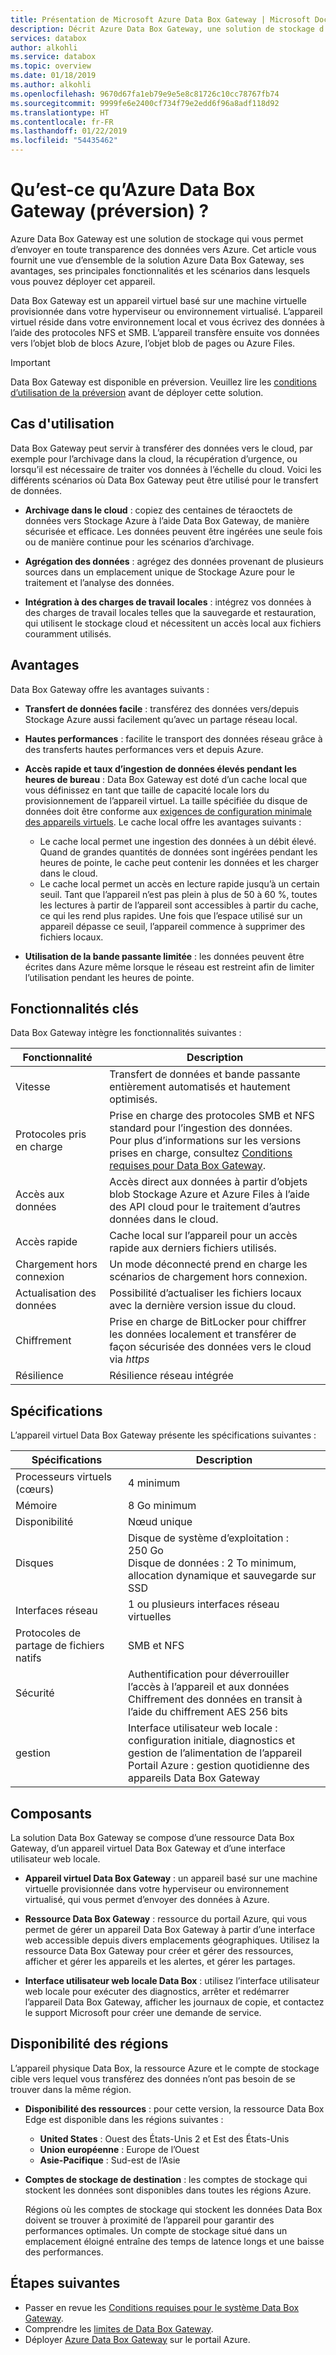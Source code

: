 ```yaml
---
title: Présentation de Microsoft Azure Data Box Gateway | Microsoft Docs
description: Décrit Azure Data Box Gateway, une solution de stockage d’appliance virtuelle qui vous permet de transférer des données vers Azure
services: databox
author: alkohli
ms.service: databox
ms.topic: overview
ms.date: 01/18/2019
ms.author: alkohli
ms.openlocfilehash: 9670d67fa1eb79e9e5e8c81726c10cc78767fb74
ms.sourcegitcommit: 9999fe6e2400cf734f79e2edd6f96a8adf118d92
ms.translationtype: HT
ms.contentlocale: fr-FR
ms.lasthandoff: 01/22/2019
ms.locfileid: "54435462"
---
```

# <a name="what-is-azure-data-box-gateway-preview"></a>Qu’est-ce qu’Azure Data Box Gateway (préversion) ? 

Azure Data Box Gateway est une solution de stockage qui vous permet d’envoyer en toute transparence des données vers Azure. Cet article vous fournit une vue d’ensemble de la solution Azure Data Box Gateway, ses avantages, ses principales fonctionnalités et les scénarios dans lesquels vous pouvez déployer cet appareil. 

Data Box Gateway est un appareil virtuel basé sur une machine virtuelle provisionnée dans votre hyperviseur ou environnement virtualisé. L’appareil virtuel réside dans votre environnement local et vous écrivez des données à l’aide des protocoles NFS et SMB. L’appareil transfère ensuite vos données vers l’objet blob de blocs Azure, l’objet blob de pages ou Azure Files. 

> [!IMPORTANT]
> Data Box Gateway est disponible en préversion. Veuillez lire les [conditions d’utilisation de la préversion](https://azure.microsoft.com/support/legal/preview-supplemental-terms/) avant de déployer cette solution.

## <a name="use-cases"></a>Cas d'utilisation

Data Box Gateway peut servir à transférer des données vers le cloud, par exemple pour l’archivage dans la cloud, la récupération d’urgence, ou lorsqu’il est nécessaire de traiter vos données à l’échelle du cloud. Voici les différents scénarios où Data Box Gateway peut être utilisé pour le transfert de données.

- **Archivage dans le cloud** : copiez des centaines de téraoctets de données vers Stockage Azure à l’aide Data Box Gateway, de manière sécurisée et efficace. Les données peuvent être ingérées une seule fois ou de manière continue pour les scénarios d’archivage.

- **Agrégation des données** : agrégez des données provenant de plusieurs sources dans un emplacement unique de Stockage Azure pour le traitement et l’analyse des données.  

- **Intégration à des charges de travail locales** : intégrez vos données à des charges de travail locales telles que la sauvegarde et restauration, qui utilisent le stockage cloud et nécessitent un accès local aux fichiers couramment utilisés. 

## <a name="benefits"></a>Avantages

Data Box Gateway offre les avantages suivants :

- **Transfert de données facile** : transférez des données vers/depuis Stockage Azure aussi facilement qu’avec un partage réseau local.  
- **Hautes performances** : facilite le transport des données réseau grâce à des transferts hautes performances vers et depuis Azure. 
- **Accès rapide et taux d’ingestion de données élevés pendant les heures de bureau** : Data Box Gateway est doté d’un cache local que vous définissez en tant que taille de capacité locale lors du provisionnement de l’appareil virtuel. La taille spécifiée du disque de données doit être conforme aux [exigences de configuration minimale des appareils virtuels](data-box-gateway-system-requirements.md#specifications-for-the-virtual-device). Le cache local offre les avantages suivants :
    - Le cache local permet une ingestion des données à un débit élevé. Quand de grandes quantités de données sont ingérées pendant les heures de pointe, le cache peut contenir les données et les charger dans le cloud.
    - Le cache local permet un accès en lecture rapide jusqu’à un certain seuil. Tant que l’appareil n’est pas plein à plus de 50 à 60 %, toutes les lectures à partir de l’appareil sont accessibles à partir du cache, ce qui les rend plus rapides. Une fois que l’espace utilisé sur un appareil dépasse ce seuil, l’appareil commence à supprimer des fichiers locaux. 
 
- **Utilisation de la bande passante limitée** : les données peuvent être écrites dans Azure même lorsque le réseau est restreint afin de limiter l’utilisation pendant les heures de pointe.  

## <a name="key-capabilities"></a>Fonctionnalités clés

Data Box Gateway intègre les fonctionnalités suivantes :

|Fonctionnalité |Description  |
|---------|---------|
|Vitesse     | Transfert de données et bande passante entièrement automatisés et hautement optimisés.|
|Protocoles pris en charge     | Prise en charge des protocoles SMB et NFS standard pour l’ingestion des données. <br> Pour plus d’informations sur les versions prises en charge, consultez [Conditions requises pour Data Box Gateway](data-box-gateway-system-requirements.md).|
|Accès aux données     | Accès direct aux données à partir d’objets blob Stockage Azure et Azure Files à l’aide des API cloud pour le traitement d’autres données dans le cloud.|
|Accès rapide     | Cache local sur l’appareil pour un accès rapide aux derniers fichiers utilisés.|
|Chargement hors connexion     | Un mode déconnecté prend en charge les scénarios de chargement hors connexion.|
|Actualisation des données     | Possibilité d’actualiser les fichiers locaux avec la dernière version issue du cloud.|
|Chiffrement    | Prise en charge de BitLocker pour chiffrer les données localement et transférer de façon sécurisée des données vers le cloud via *https*       |
|Résilience     | Résilience réseau intégrée        |


## <a name="specifications"></a>Spécifications

L’appareil virtuel Data Box Gateway présente les spécifications suivantes :

| Spécifications                                          | Description              |
|---------------------------------------------------------|--------------------------|
| Processeurs virtuels (cœurs)   | 4 minimum |            
| Mémoire  | 8 Go minimum|
| Disponibilité|Nœud unique|
| Disques| Disque de système d’exploitation : 250 Go <br> Disque de données : 2 To minimum, allocation dynamique et sauvegarde sur SSD|
| Interfaces réseau|1 ou plusieurs interfaces réseau virtuelles|
| Protocoles de partage de fichiers natifs|SMB et NFS  |
| Sécurité| Authentification pour déverrouiller l’accès à l’appareil et aux données <br> Chiffrement des données en transit à l’aide du chiffrement AES 256 bits|
| gestion| Interface utilisateur web locale : configuration initiale, diagnostics et gestion de l’alimentation de l’appareil <br> Portail Azure : gestion quotidienne des appareils Data Box Gateway       |


## <a name="components"></a>Composants

La solution Data Box Gateway se compose d’une ressource Data Box Gateway, d’un appareil virtuel Data Box Gateway et d’une interface utilisateur web locale.

* **Appareil virtuel Data Box Gateway** : un appareil basé sur une machine virtuelle provisionnée dans votre hyperviseur ou environnement virtualisé, qui vous permet d’envoyer des données à Azure. 
    
* **Ressource Data Box Gateway** : ressource du portail Azure, qui vous permet de gérer un appareil Data Box Gateway à partir d’une interface web accessible depuis divers emplacements géographiques. Utilisez la ressource Data Box Gateway pour créer et gérer des ressources, afficher et gérer les appareils et les alertes, et gérer les partages.  

    <!--![The Data Box Gateway service in Azure portal](media/data-box-overview/data-box-Gateway-service1.png)-->

    <!--For more information, go to [Use the Data Box Gateway service to administer your Data Box Gateway device](data-box-gateway-portal-ui-admin.md).-->

* **Interface utilisateur web locale Data Box** : utilisez l’interface utilisateur web locale pour exécuter des diagnostics, arrêter et redémarrer l’appareil Data Box Gateway, afficher les journaux de copie, et contactez le support Microsoft pour créer une demande de service.

    <!--![The Data Box Gateway local web UI](media/data-box-gateway-overview/data-box-gateway-local-web-ui.png)-->

    <!-- For information about using the web-based UI, go to [Use the web-based UI to administer your Data Box](data-box-gateway-portal-ui-admin.md).-->


## <a name="region-availability"></a>Disponibilité des régions

L’appareil physique Data Box, la ressource Azure et le compte de stockage cible vers lequel vous transférez des données n’ont pas besoin de se trouver dans la même région.

- **Disponibilité des ressources** : pour cette version, la ressource Data Box Edge est disponible dans les régions suivantes :
    - **United States** : Ouest des États-Unis 2 et Est des États-Unis
    - **Union européenne** : Europe de l’Ouest
    - **Asie-Pacifique** : Sud-est de l’Asie

- **Comptes de stockage de destination** : les comptes de stockage qui stockent les données sont disponibles dans toutes les régions Azure. 

    Régions où les comptes de stockage qui stockent les données Data Box doivent se trouver à proximité de l’appareil pour garantir des performances optimales. Un compte de stockage situé dans un emplacement éloigné entraîne des temps de latence longs et une baisse des performances. 


## <a name="next-steps"></a>Étapes suivantes

- Passer en revue les [Conditions requises pour le système Data Box Gateway](data-box-gateway-system-requirements.md).
- Comprendre les [limites de Data Box Gateway](data-box-gateway-limits.md).
- Déployer [Azure Data Box Gateway](data-box-gateway-deploy-prep.md) sur le portail Azure.




